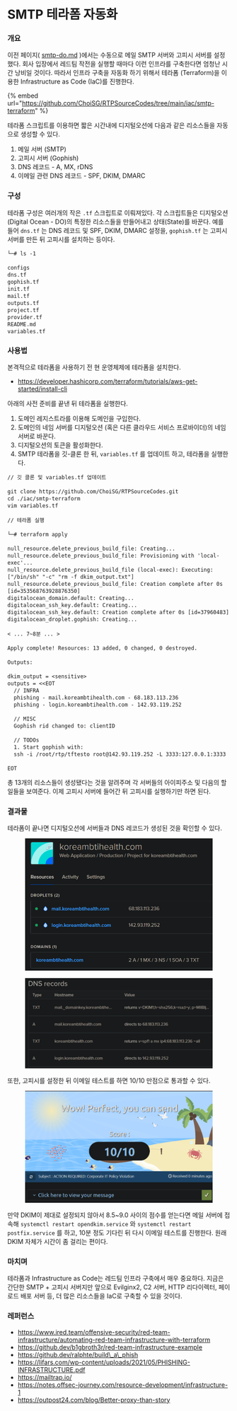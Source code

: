 # SMTP 테라폼 자동화

### 개요

이전 페이지( [smtp-do.md](../smtp-do.md "mention") )에서는 수동으로 메일 SMTP 서버와 고피시 서버를 설정했다. 회사 입장에서 레드팀 작전을 실행할 때마다 이런 인프라를 구축한다면 엄청난 시간 낭비일 것이다. 따라서 인프라 구축을 자동화 하기 위해서 테라폼 (Terraform)을 이용한 Infrastructure as Code (IaC)를 진행한다.

{% embed url="https://github.com/ChoiSG/RTPSourceCodes/tree/main/iac/smtp-terraform" %}

테라폼 스크립트를 이용하면 짧은 시간내에 디지털오션에 다음과 같은 리소스들을 자동으로 생성할 수 있다.

1. 메일 서버 (SMTP)
2. 고피시 서버 (Gophish)
3. DNS 레코드 - A, MX, rDNS
4. 이메일 관련 DNS 레코드 - SPF, DKIM, DMARC

### 구성

테라폼 구성은 여러개의 작은 `.tf` 스크립트로 이뤄져있다. 각 스크립트들은 디지털오션(Digital Ocean - DO)의 특정한 리소스들을 만들어내고 상태(State)를 바꾼다. 예를 들어 `dns.tf` 는 DNS 레코드 및 SPF, DKIM, DMARC 설정을, `gophish.tf` 는 고피시 서버를 만든 뒤 고피시를 설치하는 등이다.

```
└─# ls -1  

configs
dns.tf
gophish.tf
init.tf
mail.tf
outputs.tf
project.tf
provider.tf
README.md
variables.tf
```

### 사용법

본격적으로 테라폼을 사용하기 전 현 운영체제에 테라폼을 설치한다.

* https://developer.hashicorp.com/terraform/tutorials/aws-get-started/install-cli

아래의 사전 준비를 끝낸 뒤 테라폼을 실행한다.

1. 도메인 레지스트라를 이용해 도메인을 구입한다.
2. 도메인의 네임 서버를 디지털오션 (혹은 다른 클라우드 서비스 프로바이더)의 네임 서버로 바꾼다.
3. 디지털오션의 토큰을 활성화한다.
4. SMTP 테라폼을 깃-클론 한 뒤, `variables.tf` 를 업데이트 하고, 테라폼을 실행한다.

```
// 깃 클론 및 variables.tf 업데이트
 
git clone https://github.com/ChoiSG/RTPSourceCodes.git
cd ./iac/smtp-terraform 
vim variables.tf 

// 테라폼 실행 

└─# terraform apply

null_resource.delete_previous_build_file: Creating...
null_resource.delete_previous_build_file: Provisioning with 'local-exec'...
null_resource.delete_previous_build_file (local-exec): Executing: ["/bin/sh" "-c" "rm -f dkim_output.txt"]
null_resource.delete_previous_build_file: Creation complete after 0s [id=353568763928876350]
digitalocean_domain.default: Creating...
digitalocean_ssh_key.default: Creating...
digitalocean_ssh_key.default: Creation complete after 0s [id=37960483]
digitalocean_droplet.gophish: Creating...

< ... 7~8분 ... > 

Apply complete! Resources: 13 added, 0 changed, 0 destroyed.

Outputs:

dkim_output = <sensitive>
outputs = <<EOT
  // INFRA 
  phishing - mail.koreambtihealth.com - 68.183.113.236
  phishing - login.koreambtihealth.com - 142.93.119.252

  // MISC 
  Gophish rid changed to: clientID

  // TODOs 
  1. Start gophish with: 
  ssh -i /root/rtp/tftesto root@142.93.119.252 -L 3333:127.0.0.1:3333

EOT

```

총 13개의 리소스들이 생성됐다는 것을 알려주며 각 서버들의 아이피주소 및 다음의 할 일들을 보여준다. 이제 고피시 서버에 들어간 뒤 고피시를 실행하기만 하면 된다.

### 결과물

테라폼이 끝나면 디지털오션에 서버들과 DNS 레코드가 생성된 것을 확인할 수 있다.

<figure><img src="../../.gitbook/assets/tf1.PNG" alt=""><figcaption></figcaption></figure>

<figure><img src="../../.gitbook/assets/tf2.PNG" alt=""><figcaption></figcaption></figure>

또한, 고피시를 설정한 뒤 이메일 테스트를 하면 10/10 만점으로 통과할 수 있다.

<figure><img src="../../.gitbook/assets/tf3.PNG" alt=""><figcaption></figcaption></figure>

만약 DKIM이 제대로 설정되지 않아서 8.5\~9.0 사이의 점수를 얻는다면 메일 서버에 접속해 `systemctl restart opendkim.service` 와 `systemctl restart postfix.service` 를 하고, 10분 정도 기다린 뒤 다시 이메일 테스트를 진행한다. 원래 DKIM 자체가 시간이 좀 걸리는 편이다.

### 마치며

테라폼과 Infrastructure as Code는 레드팀 인프라 구축에서 매우 중요하다. 지금은 간단한 SMTP + 고피시 서버지만 앞으로 Evilginx2, C2 서버, HTTP 리다이렉터, 페이로드 배포 서버 등, 더 많은 리소스들을 IaC로 구축할 수 있을 것이다.

### 레퍼런스

* https://www.ired.team/offensive-security/red-team-infrastructure/automating-red-team-infrastructure-with-terraform
* https://github.dev/b1gbroth3r/red-team-infrastructure-example
* https://github.dev/ralphte/build\_a\_phish
* https://lifars.com/wp-content/uploads/2021/05/PHISHING-INFRASTRUCTURE.pdf
* https://mailtrap.io/
* https://notes.offsec-journey.com/resource-development/infrastructure-1
* https://outpost24.com/blog/Better-proxy-than-story
